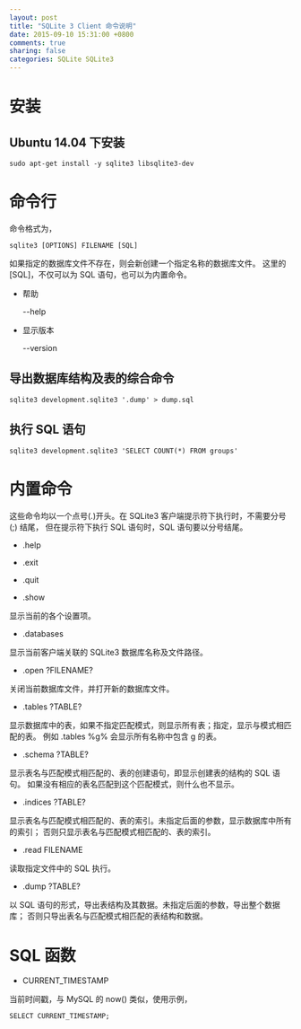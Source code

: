```yaml
---
layout: post
title: "SQLite 3 Client 命令说明"
date: 2015-09-10 15:31:00 +0800
comments: true
sharing: false
categories: SQLite SQLite3
---
```

# 安装

## Ubuntu 14.04 下安装

    sudo apt-get install -y sqlite3 libsqlite3-dev

# 命令行

命令格式为，

    sqlite3 [OPTIONS] FILENAME [SQL]

如果指定的数据库文件不存在，则会新创建一个指定名称的数据库文件。
这里的 [SQL]，不仅可以为 SQL 语句，也可以为内置命令。

* 帮助

     --help

* 显示版本

    --version

## 导出数据库结构及表的综合命令

    sqlite3 development.sqlite3 '.dump' > dump.sql

## 执行 SQL 语句

    sqlite3 development.sqlite3 'SELECT COUNT(*) FROM groups'


# 内置命令

这些命令均以一个点号(.)开头。在 SQLite3 客户端提示符下执行时，不需要分号(;) 结尾，
但在提示符下执行 SQL 语句时，SQL 语句要以分号结尾。

* .help

* .exit

* .quit

* .show

显示当前的各个设置项。

* .databases

显示当前客户端关联的 SQLite3 数据库名称及文件路径。

* .open ?FILENAME?

关闭当前数据库文件，并打开新的数据库文件。

* .tables ?TABLE?

显示数据库中的表，如果不指定匹配模式，则显示所有表；指定，显示与模式相匹配的表。
例如 .tables %g% 会显示所有名称中包含 g 的表。

* .schema ?TABLE?

显示表名与匹配模式相匹配的、表的创建语句，即显示创建表的结构的 SQL 语句。
如果没有相应的表名匹配到这个匹配模式，则什么也不显示。

* .indices ?TABLE?

显示表名与匹配模式相匹配的、表的索引。未指定后面的参数，显示数据库中所有的索引；
否则只显示表名与匹配模式相匹配的、表的索引。

* .read FILENAME

读取指定文件中的 SQL 执行。

* .dump ?TABLE?

以 SQL 语句的形式，导出表结构及其数据。未指定后面的参数，导出整个数据库；
否则只导出表名与匹配模式相匹配的表结构和数据。


# SQL 函数

* CURRENT_TIMESTAMP

当前时间戳，与 MySQL 的 now() 类似，使用示例，

    SELECT CURRENT_TIMESTAMP;
